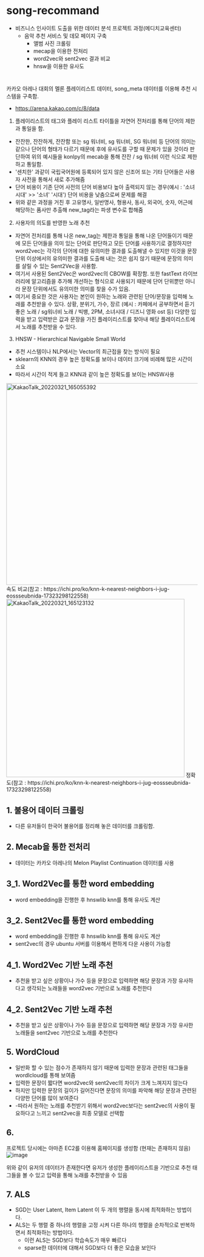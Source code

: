 # song-recommand

* 비즈니스 인사이트 도출을 위한 데이터 분석 프로젝트 과정(메디치교육센터)
  - 음악 추천 서비스 및 데모 페이지 구축
  	- 앨범 사진 크롤링
  	- mecap을 이용한 전처리
  	- word2vec와 sent2vec 결과 비교
  	- hnsw을 이용한 유사도 

# 
카카오 아레나 대회의 멜론 플레이리스트 데이터, song_meta 데이터를 이용해 추천 시스템을 구축함.
 - https://arena.kakao.com/c/8/data

1. 플레이리스트의 태그와 플레이 리스트 타이틀을 자연어 전처리를 통해 단어의 제한과 통일을 함.
- 잔잔한, 잔잔하게, 잔잔함 또는 sg 워너비, sg 워너비, SG 워너비 등 단어의 의미는 같으나 단어의 형태가 다르기 때문에 후에 유사도를 구할 때 문제가 있을 것이라 판단하여 위의 예시들을 konlpy의 mecab을 통해 잔잔 / sg 워너비 이런 식으로 제한하고 통일함.
- '센치한' 과같이 국립국어원에 등록되어 있지 않은 신조어 또는 기타 단어들은 사용자 사전을 통해서 새로 추가해줌
- 단어 비용이 기존 단어 사전의 단어 비용보다 높아 출력되지 않는 경우(예시 : '소녀시대' >> '소녀' '시대') 단어 비용을 낮춤으로써 문제를 해결
- 위와 같은 과정을 거친 후 고유명사, 일반명사, 형용사, 동사, 외국어, 숫자, 어근에 해당하는 품사만 추출해 new_tag라는 파생 변수로 합해줌

2. 사용자의 의도를 반영한 노래 추천
- 자연어 전처리를 통해 나온 new_tag는 제한과 통일을 통해 나온 단어들이기 때문에 모든 단어들을 의미 있는 단어로 판단하고 모든 단어를 사용하기로 결정하지만 word2vec는 각각의 단어에 대한 유의미한 결과를 도출해낼 수 있지만 이것을 문장 단위 이상에서의 유의미한 결과를 도출해 내는 것은 쉽지 않기 때문에 문장의 의미를 살릴 수 있는 Sent2Vec을 사용함.
- 여기서 사용된 Sent2Vec은 word2vec의 CBOW를 확장함. 또한 fastText 라이브러리에 알고리즘을 추가해 개선하는 형식으로 사용되기 때문에 단어 단위뿐만 아니라 문장 단위에서도 유의미한 의미를 찾을 수가 있음.
- 여기서 중요한 것은 사용자는 본인이 원하는 노래와 관련된 단어/문장을 입력해 노래를 추천받을 수 있다.
상황, 분위기, 가수, 장르 (예시 : 카페에서 공부하면서 듣기 좋은 노래 / sg워너비 노래 / 빅뱅, 2PM, 소녀시대 / 디즈니 영화 ost 등) 다양한 입력을 받고 입력받은 값과 문장을 가진 플레이리스트를 찾아내 해당 플레이리스트에서 노래를 추천받을 수 있다.

3. HNSW - Hierarchical Navigable Small World
- 추천 시스템이나 NLP에서는 Vector의 최근접을 찾는 방식이 필요
- sklearn의 KNN의 경우 높은 정확도를 보이나 데이터 크기에 비례해 많은 시간이 소요
- 따라서 시간이 적게 들고 KNN과 같이 높은 정확도를 보이는 HNSW사용

<img width="531" alt="KakaoTalk_20220321_165055392" src="https://user-images.githubusercontent.com/89580953/159222009-b4777f5c-5876-4644-943e-dec3201c78ec.png">
속도 비교(참고 : https://ichi.pro/ko/knn-k-nearest-neighbors-i-jug-eossseubnida-17323298122558)


<img width="469" alt="KakaoTalk_20220321_165123132" src="https://user-images.githubusercontent.com/89580953/159222204-c1fb15d3-2be6-4e5c-bb7e-cf58d9c14aba.png">
정확도(참고 : https://ichi.pro/ko/knn-k-nearest-neighbors-i-jug-eossseubnida-17323298122558)


## 1. 불용어 데이터 크롤링
  - 다른 유저들이 한국어 불용어를 정리해 놓은 데이터를 크롤링함.

## 2. Mecab을 통한 전처리
  - 데이터는 카카오 아레나의 Melon Playlist Continuation 데이터를 사용

## 3_1. Word2Vec를 통한 word embedding
  - word embedding을 진행한 후 hnswlib knn를 통해 유사도 계산

## 3_2. Sent2Vec를 통한 word embedding
  - word embedding을 진행한 후 hnswlib knn를 통해 유사도 계산
  - sent2vec의 경우 ubuntu 서버를 이용해서 편하게 다운 사용이 가능함

## 4_1. Word2Vec 기반 노래 추천
  - 추천을 받고 싶은 상황이나 가수 등을 문장으로 입력하면 해당 문장과 가장 유사하다고 생각되는 노래들을 word2vec 기반으로 노래를 추천한다

## 4_2. Sent2Vec 기반 노래 추천
  - 추천을 받고 싶은 상황이나 가수 등을 문장으로 입력하면 해당 문장과 가장 유사한 노래들을 sent2vec 기반으로 노래를 추천한다

## 5. WordCloud
 - 일반화 할 수 있는 점수가 존재하지 않기 때문에 입력한 문장과 관련된 태그들을 wordlcloud를 통해 보여줌
 - 입력한 문장이 짧다면 word2vec와 sent2vec의 차이가 크게 느껴지지 않는다 
 - 하지만 입력한 문장의 길이가 길어진다면 문장의 의미를 파악해 해당 문장과 관련된 다양한 단어를 많이 보여준다
 - -따라서 원하는 노래를 추천받기 위해서 word2vec보다는 sent2vec의 사용이 필요하다고 느끼고 sent2vec을 최종 모델로 선택함

## 6. 
프로젝트 당시에는 아마존 EC2를 이용해 홈페이지를 생성함 (현재는 존재하지 않음)
![image](https://user-images.githubusercontent.com/89580953/155469543-bb18256b-2b58-47c8-861b-4e4b41818fa1.png)

위와 같이 유저의 데이터가 존재한다면 유저가 생성한 플레이리스트을 기반으로 추천 태그들을 볼 수 있고 입력을 통해 노래를 추천받을 수 있음

## 7. ALS
- SGD는  User Latent, Item Latent 이 두 개의 행렬을 동시에 최적화하는 방법이다.
- ALS는 두 행렬 중 하나의 행렬을 고정 시켜 다른 하나의 행렬을 순차적으로 반복하면서 최적화하는 방법이다.
	- 이런 ALS는 SGD보다 학습속도가 매우 빠르다
	- sparse한 데이터에 대해서 SGD보다 더 좋은 모습을 보인다
 

